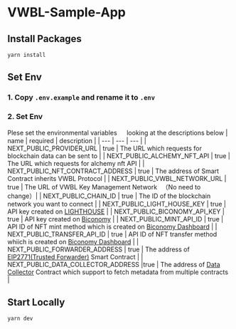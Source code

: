 # VWBL-Sample-App

## Install Packages

```bash
yarn install
```

## Set Env

### 1. Copy `.env.example` and rename it to `.env`

### 2. Set Env

Plese set the environmental variables 　 looking at the descriptions below
| name | required | description |
| --- | --- | --- |
| NEXT_PUBLIC_PROVIDER_URL | true | The URL which requests for blockchain data can be sent to |
| NEXT_PUBLIC_ALCHEMY_NFT_API | true | The URL which requests for alchemy nft API |
| NEXT_PUBLIC_NFT_CONTRACT_ADDRESS | true | The address of Smart Contract inherits VWBL Protocol |
| NEXT_PUBLIC_VWBL_NETWORK_URL | true | The URL of VWBL Key Management Network 　（No need to change）|
| NEXT_PUBLIC_CHAIN_ID | true | The ID of the blockchain network you want to connect |
| NEXT_PUBLIC_LIGHT_HOUSE_KEY | true | API key created on [LIGHTHOUSE](https://www.lighthouse.storage/) |
| NEXT_PUBLIC_BICONOMY_API_KEY | true | API key created on [Biconomy](https://www.biconomy.io) |
| NEXT_PUBLIC_MINT_API_ID | true | API ID of NFT mint method which is created on [Biconomy Dashboard](https://dashboard-gasless.biconomy.io/) |
| NEXT_PUBLIC_TRANSFER_API_ID | true | API ID of NFT transfer method whiich is created on [Biconomy Dashboard](https://dashboard-gasless.biconomy.io/) |
| NEXT_PUBLIC_FORWARDER_ADDRESS | true | The address of [EIP2771(Trusted Forwarder)](https://docs-gasless.biconomy.io/misc/contract-addresses) Smart Contract |
| NEXT_PUBLIC_DATA_COLLECTOR_ADDRESS |true | The address of [Data Collector](https://docs.vwbl-protocol.org/endpoint.html) Contract which support to fetch metadata from multiple contracts |

## Start Locally

```bash
yarn dev
```
